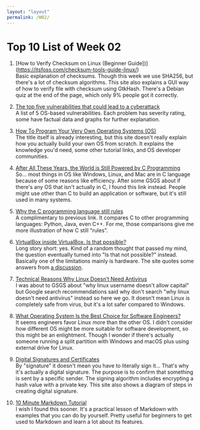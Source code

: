 ```yaml
---
layout: "layout"
permalink: /W02/
---
```


# Top 10 List of Week 02

1. [How to Verify Checksum on Linux (Beginner Guide])](https://itsfoss.com/checksum-tools-guide-linux/)<br>
Basic explanation of checksums. Though this week we use SHA256, but there's a lot of checksum algorithms. This site also explains a GUI way of how to verify file with checksum using GtkHash. There's a Debian quiz at the end of the page, which only 9% people got it correctly.

2. [The top five vulnerabilities that could lead to a cyberattack](https://www.itprotoday.com/business-resources/top-five-vulnerabilities-could-lead-cyberattack)<br>
A list of 5 OS-based vulnerabilities. Each problem has severity rating, some have factual data and graphs for further explanation.

3. [How To Program Your Very Own Operating Systems (OS)](https://www.whoishostingthis.com/resources/os-development/)<br>
The title itself is already interesting, but this site doesn't really explain how you actually build your own OS from scratch. It explains the knowledge you'd need, some other tutorial links, and OS developer communities.

4. [After All These Years, the World is Still Powered by C Programming](https://www.toptal.com/c/after-all-these-years-the-world-is-still-powered-by-c-programming)<br>
So... most things in OS like Windows, Linux, and Mac are in C language because of some reasons like efficiency. After some GSGS about if there's any OS that isn't actually in C, I found this link instead. People might use other than C to build an application or software, but it's still used in many systems.

5. [Why the C programming language still rules](https://www.infoworld.com/article/3402023/why-the-c-programming-language-still-rules.html)<br>
A complimentary to previous link. It compares C to other programming languages: Python, Java, even C++. For me, those comparisons give me more illustration of how C still "rules".

6. [VirtualBox inside VirtualBox. Is that possible?](https://www.maketecheasier.com/virtualbox-inside-virtualbox/)<br>
Long story short: yes.
Kind of a random thought that passed my mind, the question eventually turned into "Is that not possible?" instead. Basically one of the limitations mainly is hardware.
The site quotes some answers from [a discussion](https://superuser.com/questions/312433/can-you-run-a-machine-emulator-bochs-inside-a-virtual-machine). 

7. [Technical Reasons Why Linux Doesn’t Need Antivirus](https://medium.com/@sunawang/technical-reasons-why-linux-doesnt-need-antivirus-b5ef6aeb131b)<br>
I was about to GSGS about "why linux username doesn't allow capital" but Google search recommendations said why don't search "why linux doesn't need antivirus" instead so here we go. It doesn't mean Linux is completely safe from virus, but it's a lot safer compared to Windows. 

8. [What Operating System Is the Best Choice for Software Engineers?](https://interestingengineering.com/what-operating-system-is-the-best-choice-for-software-engineers)<br>
It seems engineers favor Linux more than the other OS. I didn't consider how different OS might be more suitable for software development, so this might be an enlightment. Though I wonder if there's actually someone running a split partition with Windows and macOS plus using external drive for Linux. 

9. [Digital Signatures and Certificates](https://www.geeksforgeeks.org/digital-signatures-certificates/)<br>
By "signature" it doesn't mean you have to literally sign it... That's why it's actually a digital signature. The purpose is to confirm that something is sent by a specific sender. The signing algorithm includes encrypting a hash value with a private key. This site also shows a diagram of steps in creating digital signature.

10. [10 Minute Markdown Tutorial](https://commonmark.org/help/tutorial/)<br>
I wish I found this sooner. It's a practical lesson of Markdown with examples that you can do by yourself. Pretty useful for beginners to get used to Markdown and learn a lot about its features.
